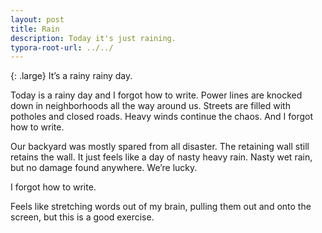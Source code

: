 ```yaml
---
layout: post
title: Rain
description: Today it's just raining.
typora-root-url: ../../
---
```

{: .large}
It’s a rainy rainy day.

Today is a rainy day and I forgot how to write. Power lines are knocked down in neighborhoods all the way around us. Streets are filled with potholes and closed roads. Heavy winds continue the chaos. And I forgot how to write. 

Our backyard was mostly spared from all disaster. The retaining wall still retains the wall. It just feels like a day of nasty heavy rain. Nasty wet rain, but no damage found anywhere. We’re lucky.

I forgot how to write. 

Feels like stretching words out of my brain, pulling them out and onto the screen, but this is a good exercise. 
